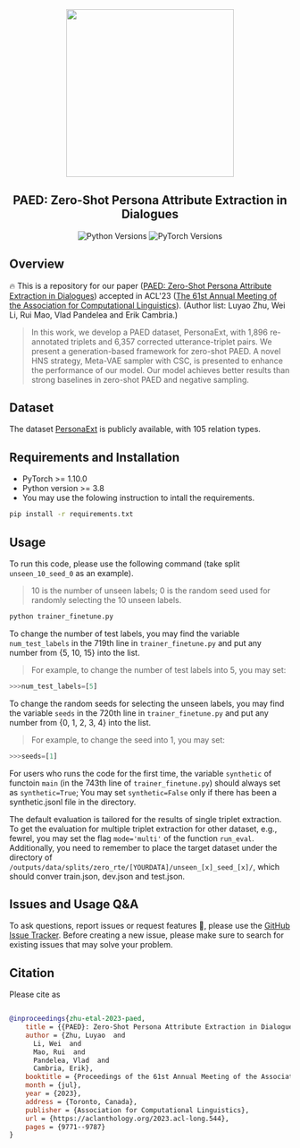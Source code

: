 <div align="center"><img src="https://github.com/Cyn7hia/PAED/blob/main/image/Meta-VAE_sampler.png" height="300px"/></div>
<h2 align="center">PAED: Zero-Shot Persona Attribute Extraction in Dialogues</h2>

<div align="center">
    <a>
        <img alt="Python Versions" src="https://img.shields.io/badge/python-%3E%3D3.8-blue">
    </a>
    <a>
        <img alt="PyTorch Versions" src="https://img.shields.io/badge/pytorch-%3E%3D1.10.0-green">
    </a>
</div>

## Overview
🔥 This is a repository for our paper ([PAED: Zero-Shot Persona Attribute Extraction in Dialogues](https://aclanthology.org/2023.acl-long.544.pdf)) accepted in ACL'23 ([The 61st Annual Meeting of the Association for Computational Linguistics](https://2023.aclweb.org)). (Author list: Luyao Zhu, Wei Li, Rui Mao, Vlad Pandelea and Erik Cambria.)
>In this work, we develop a PAED dataset, PersonaExt, with 1,896 re-annotated triplets and 6,357 corrected utterance-triplet pairs. 
>We present a generation-based framework for zero-shot PAED. A novel HNS strategy, Meta-VAE sampler with CSC, is presented to enhance the performance of our model.
>Our model achieves better results than strong baselines in zero-shot PAED and negative sampling.

## Dataset
The dataset [PersonaExt](https://github.com/Cyn7hia/PAED/blob/main/data/ConvAI2/u2t_map_all.json) is publicly available, with 105 relation types.

## Requirements and Installation
* PyTorch >= 1.10.0
* Python version >= 3.8
* You may use the folowing instruction to intall the requirements.
```bash
pip install -r requirements.txt
```

## Usage
To run this code, please use the following command (take split `unseen_10_seed_0` as an example). 
>10 is the number of unseen labels; 0 is the random seed used for randomly selecting the 10 unseen labels.

```bash
python trainer_finetune.py
```
To change the number of test labels, you may find the variable `num_test_labels` in the 719th line in `trainer_finetune.py` and put any number from {5, 10, 15} into the list.
>For example, to change the number of test labels into 5, you may set:
```python
>>>num_test_labels=[5]
```

To change the random seeds for selecting the unseen labels, you may find the variable `seeds` in the 720th line in `trainer_finetune.py` and put any number from {0, 1, 2, 3, 4} into the list.
>For example, to change the seed into 1, you may set:
```python
>>>seeds=[1]
```

For users who runs the code for the first time, the variable `synthetic` of functoin `main` (in the 743th line of `trainer_finetune.py`) should always set as `synthetic=True`; You may set `synthetic=False` only if there has been a synthetic.jsonl file in the directory.

The default evaluation is tailored for the results of single triplet extraction. To get the evaluation for multiple triplet extraction for other dataset, e.g., fewrel, you may set the flag `mode='multi'` of the function `run_eval`. Additionally, you need to remember to place the target dataset under the directory of `/outputs/data/splits/zero_rte/[YOURDATA]/unseen_[x]_seed_[x]/`, which should conver train.json, dev.json and test.json.

## Issues and Usage Q&A
To ask questions, report issues or request features 🤔, please use the [GitHub Issue Tracker](https://github.com/Cyn7hia/PAED/issues). Before creating a new issue, please make sure to search for existing issues that may solve your problem.

## Citation
Please cite as
```bibtex

@inproceedings{zhu-etal-2023-paed,
    title = {{PAED}: Zero-Shot Persona Attribute Extraction in Dialogues},
    author = {Zhu, Luyao  and
      Li, Wei  and
      Mao, Rui  and
      Pandelea, Vlad  and
      Cambria, Erik},
    booktitle = {Proceedings of the 61st Annual Meeting of the Association for Computational Linguistics (Volume 1: Long Papers)},
    month = {jul},
    year = {2023},
    address = {Toronto, Canada},
    publisher = {Association for Computational Linguistics},
    url = {https://aclanthology.org/2023.acl-long.544},
    pages = {9771--9787}
}
```



